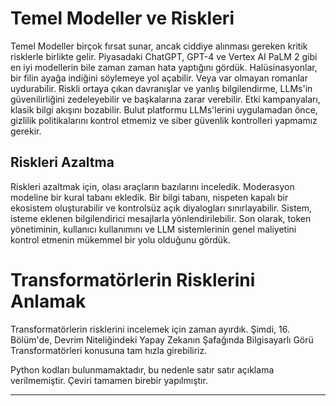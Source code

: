 # Temel Modeller ve Riskleri

Temel Modeller birçok fırsat sunar, ancak ciddiye alınması gereken kritik risklerle birlikte gelir. Piyasadaki ChatGPT, GPT-4 ve Vertex AI PaLM 2 gibi en iyi modellerin bile zaman zaman hata yaptığını gördük. Halüsinasyonlar, bir filin ayağa indiğini söylemeye yol açabilir. Veya var olmayan romanlar uydurabilir. Riskli ortaya çıkan davranışlar ve yanlış bilgilendirme, LLMs'in güvenilirliğini zedeleyebilir ve başkalarına zarar verebilir. Etki kampanyaları, klasik bilgi akışını bozabilir. Bulut platformu LLMs'lerini uygulamadan önce, gizlilik politikalarını kontrol etmemiz ve siber güvenlik kontrolleri yapmamız gerekir.

## Riskleri Azaltma

Riskleri azaltmak için, olası araçların bazılarını inceledik. Moderasyon modeline bir kural tabanı ekledik. Bir bilgi tabanı, nispeten kapalı bir ekosistem oluşturabilir ve kontrolsüz açık diyalogları sınırlayabilir. Sistem, isteme eklenen bilgilendirici mesajlarla yönlendirilebilir. Son olarak, token yönetiminin, kullanıcı kullanımını ve LLM sistemlerinin genel maliyetini kontrol etmenin mükemmel bir yolu olduğunu gördük.

# Transformatörlerin Risklerini Anlamak

Transformatörlerin risklerini incelemek için zaman ayırdık. Şimdi, 16. Bölüm'de, Devrim Niteliğindeki Yapay Zekanın Şafağında Bilgisayarlı Görü Transformatörleri konusuna tam hızla girebiliriz.

Python kodları bulunmamaktadır, bu nedenle satır satır açıklama verilmemiştir. Çeviri tamamen birebir yapılmıştır.

---

